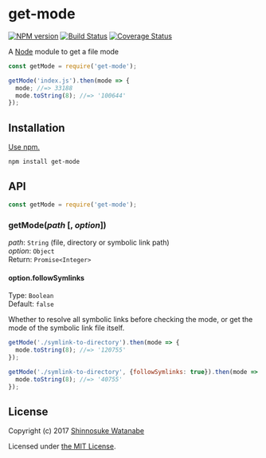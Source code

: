 # get-mode

[![NPM version](https://img.shields.io/npm/v/get-mode.svg)](https://www.npmjs.com/package/get-mode)
[![Build Status](https://travis-ci.org/shinnn/get-mode.svg?branch=master)](https://travis-ci.org/shinnn/get-mode)
[![Coverage Status](https://img.shields.io/coveralls/shinnn/get-mode.svg)](https://coveralls.io/github/shinnn/get-mode?branch=master)

A [Node](https://nodejs.org/) module to get a file mode

```javascript
const getMode = require('get-mode');

getMode('index.js').then(mode => {
  mode; //=> 33188
  mode.toString(8); //=> '100644'
});
```

## Installation

[Use npm.](https://docs.npmjs.com/cli/install)

```
npm install get-mode
```

## API

```javascript
const getMode = require('get-mode');
```

### getMode(*path* [, *option*])

*path*: `String` (file, directory or symbolic link path)  
*option*: `Object`  
Return: `Promise<Integer>`

#### option.followSymlinks

Type: `Boolean`  
Default: `false`

Whether to resolve all symbolic links before checking the mode, or get the mode of the symbolic link file itself.

```javascript
getMode('./symlink-to-directory').then(mode => {
  mode.toString(8); //=> '120755'
});

getMode('./symlink-to-directory', {followSymlinks: true}).then(mode => {
  mode.toString(8); //=> '40755'
});
```

## License

Copyright (c) 2017 [Shinnosuke Watanabe](https://github.com/shinnn)

Licensed under [the MIT License](./LICENSE).
